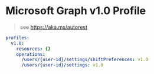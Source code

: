 # Microsoft Graph v1.0 Profile

> see https://aka.ms/autorest

``` yaml
profiles:
  v1.0:
    resources: {}
    operations:
      /users/{user-id}/settings/shiftPreferences: v1.0
      /users/{user-id}/settings: v1.0

```
